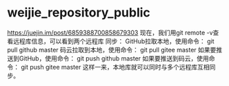 # weijie_repository_public

https://juejin.im/post/6859388700858679303
现在，我们用git remote -v查看远程库信息，可以看到两个远程库
同步：
GitHub拉取本地，使用命令： git pull github master 
码云拉取到本地，使用命令： git pull gitee master 
如果要推送到GitHub，使用命令： git push github master 
如果要推送到码云，使用命令： git push gitee master 
这样一来，本地库就可以同时与多个远程库互相同步。
